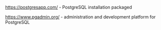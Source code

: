 https://postgresapp.com/ - PostgreSQL installation packaged

https://www.pgadmin.org/ - administration and development platform for PostgreSQL